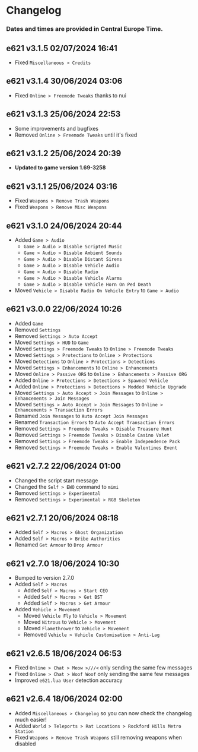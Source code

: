 # Changelog

### Dates and times are provided in Central Europe Time.

## **e621 v3.1.5** 02/07/2024 16:41

- Fixed `Miscellaneous > Credits`

## **e621 v3.1.4** 30/06/2024 03:06

- Fixed `Online > Freemode Tweaks` thanks to nui

## **e621 v3.1.3** 25/06/2024 22:53

- Some improvements and bugfixes
- Removed `Online > Freemode Tweaks` until it's fixed

## **e621 v3.1.2** 25/06/2024 20:39

- **Updated to game version 1.69-3258**

## **e621 v3.1.1** 25/06/2024 03:16

- Fixed `Weapons > Remove Trash Weapons`
- Fixed `Weapons > Remove Misc Weapons`

## **e621 v3.1.0** 24/06/2024 20:44

- Added `Game > Audio`
    - `Game > Audio > Disable Scripted Music`
    - `Game > Audio > Disable Ambient Sounds`
    - `Game > Audio > Disable Distant Sirens`
    - `Game > Audio > Disable Vehicle Audio`
    - `Game > Audio > Disable Radio`
    - `Game > Audio > Disable Vehicle Alarms`
    - `Game > Audio > Disable Vehicle Horn On Ped Death`
- Moved `Vehicle > Disable Radio On Vehicle Entry` to `Game > Audio`

## **e621 v3.0.0** 22/06/2024 10:26

- Added `Game`
- Removed `Settings`
- Removed `Settings > Auto Accept`
- Moved `Settings > HUD` to `Game`
- Moved `Settings > Freemode Tweaks` to `Online > Freemode Tweaks`
- Moved `Settings > Protections` to `Online > Protections`
- Moved `Detections` to `Online > Protections > Detections`
- Moved `Settings > Enhancements` to `Online > Enhancements`
- Moved `Online > Passive ORG` to `Online > Enhancements > Passive ORG`
- Added `Online > Protections > Detections > Spawned Vehicle`
- Added `Online > Protections > Detections > Modded Vehicle Upgrade`
- Moved `Settings > Auto Accept > Join Messages` to `Online > Enhancements > Join Messages` 
- Moved `Settings > Auto Accept > Join Messages` to `Online > Enhancements > Transaction Errors` 
- Renamed `Join Messages` to `Auto Accept Join Messages`
- Renamed `Transaction Errors` to `Auto Accept Transaction Errors`
- Removed `Settings > Freemode Tweaks > Disable Treasure Hunt`
- Removed `Settings > Freemode Tweaks > Disable Casino Valet`
- Removed `Settings > Freemode Tweaks > Enable Independence Pack`
- Removed `Settings > Freemode Tweaks > Enable Valentines Event`

## **e621 v2.7.2** 22/06/2024 01:00

- Changed the script start message
- Changed the `Self > EWO` command to `mimi`
- Removed `Settings > Experimental`
- Removed `Settings > Experimental > RGB Skeleton`

## **e621 v2.7.1** 20/06/2024 08:18

- Added `Self > Macros > Ghost Organization`
- Added `Self > Macros > Bribe Authorities`
- Renamed `Get Armour` to `Drop Armour`

## **e621 v2.7.0** 18/06/2024 10:30

- Bumped to version 2.7.0
- Added `Self > Macros`
    - Added `Self > Macros > Start CEO`
    - Added `Self > Macros > Get BST`
    - Added `Self > Macros > Get Armour`
- Added `Vehicle > Movement`
    - Moved `Vehicle Fly` to `Vehicle > Movement`
    - Moved `Nitrous` to `Vehicle > Movement`
    - Moved `Flamethrower` to `Vehicle > Movement`
    - Removed `Vehicle > Vehicle Customisation > Anti-Lag`

## **e621 v2.6.5** 18/06/2024 06:53

- Fixed `Online > Chat > Meow >///<` only sending the same few messages
- Fixed `Online > Chat > Woof Woof` only sending the same few messages
- Improved `e621.lua User` detection accuracy

## **e621 v2.6.4** 18/06/2024 02:00

- Added `Miscellaneous > Changelog` so you can now check the changelog much easier!
- Added `World > Teleports > Rat Locations > Rockford Hills Metro Station`
- Fixed `Weapons > Remove Trash Weapons` still removing weapons when disabled
